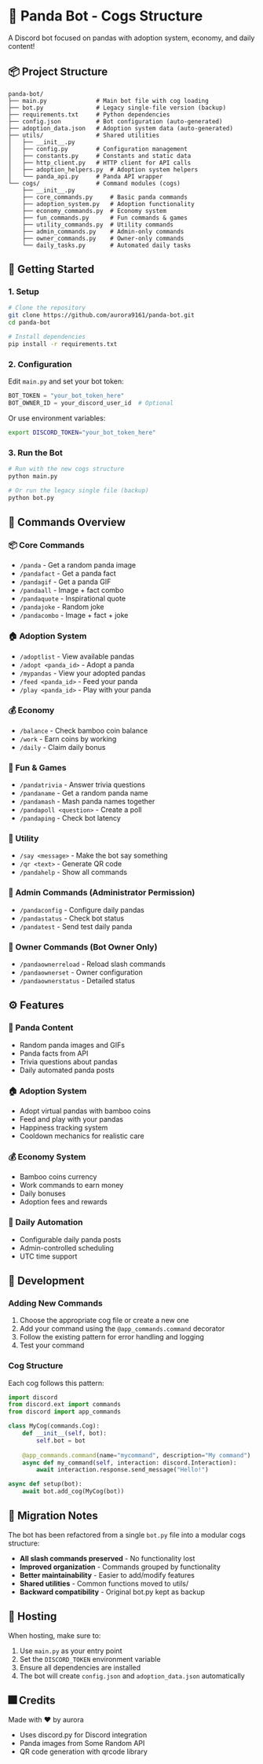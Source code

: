 # 🐼 Panda Bot - Cogs Structure

A Discord bot focused on pandas with adoption system, economy, and daily content!

## 📦 Project Structure

```
panda-bot/
├── main.py              # Main bot file with cog loading
├── bot.py               # Legacy single-file version (backup)
├── requirements.txt     # Python dependencies
├── config.json          # Bot configuration (auto-generated)
├── adoption_data.json   # Adoption system data (auto-generated)
├── utils/               # Shared utilities
│   ├── __init__.py
│   ├── config.py        # Configuration management
│   ├── constants.py     # Constants and static data
│   ├── http_client.py   # HTTP client for API calls
│   ├── adoption_helpers.py  # Adoption system helpers
│   └── panda_api.py     # Panda API wrapper
└── cogs/                # Command modules (cogs)
    ├── __init__.py
    ├── core_commands.py     # Basic panda commands
    ├── adoption_system.py   # Adoption functionality
    ├── economy_commands.py  # Economy system
    ├── fun_commands.py      # Fun commands & games
    ├── utility_commands.py  # Utility commands
    ├── admin_commands.py    # Admin-only commands
    ├── owner_commands.py    # Owner-only commands
    └── daily_tasks.py       # Automated daily tasks
```

## 🚀 Getting Started

### 1. Setup

```bash
# Clone the repository
git clone https://github.com/aurora9161/panda-bot.git
cd panda-bot

# Install dependencies
pip install -r requirements.txt
```

### 2. Configuration

Edit `main.py` and set your bot token:

```python
BOT_TOKEN = "your_bot_token_here"
BOT_OWNER_ID = your_discord_user_id  # Optional
```

Or use environment variables:
```bash
export DISCORD_TOKEN="your_bot_token_here"
```

### 3. Run the Bot

```bash
# Run with the new cogs structure
python main.py

# Or run the legacy single file (backup)
python bot.py
```

## 📝 Commands Overview

### 📦 Core Commands
- `/panda` - Get a random panda image
- `/pandafact` - Get a panda fact
- `/pandagif` - Get a panda GIF
- `/pandaall` - Image + fact combo
- `/pandaquote` - Inspirational quote
- `/pandajoke` - Random joke
- `/pandacombo` - Image + fact + joke

### 🏠 Adoption System
- `/adoptlist` - View available pandas
- `/adopt <panda_id>` - Adopt a panda
- `/mypandas` - View your adopted pandas
- `/feed <panda_id>` - Feed your panda
- `/play <panda_id>` - Play with your panda

### 💰 Economy
- `/balance` - Check bamboo coin balance
- `/work` - Earn coins by working
- `/daily` - Claim daily bonus

### 🎉 Fun & Games
- `/pandatrivia` - Answer trivia questions
- `/pandaname` - Get a random panda name
- `/pandamash` - Mash panda names together
- `/pandapoll <question>` - Create a poll
- `/pandaping` - Check bot latency

### 🔧 Utility
- `/say <message>` - Make the bot say something
- `/qr <text>` - Generate QR code
- `/pandahelp` - Show all commands

### 🔧 Admin Commands (Administrator Permission)
- `/pandaconfig` - Configure daily pandas
- `/pandastatus` - Check bot status
- `/pandatest` - Send test daily panda

### 👑 Owner Commands (Bot Owner Only)
- `/pandaownerreload` - Reload slash commands
- `/pandaownerset` - Owner configuration
- `/pandaownerstatus` - Detailed status

## ⚙️ Features

### 🐼 Panda Content
- Random panda images and GIFs
- Panda facts from API
- Trivia questions about pandas
- Daily automated panda posts

### 🏠 Adoption System
- Adopt virtual pandas with bamboo coins
- Feed and play with your pandas
- Happiness tracking system
- Cooldown mechanics for realistic care

### 💰 Economy System
- Bamboo coins currency
- Work commands to earn money
- Daily bonuses
- Adoption fees and rewards

### 🔄 Daily Automation
- Configurable daily panda posts
- Admin-controlled scheduling
- UTC time support

## 🐛 Development

### Adding New Commands

1. Choose the appropriate cog file or create a new one
2. Add your command using the `@app_commands.command` decorator
3. Follow the existing pattern for error handling and logging
4. Test your command

### Cog Structure

Each cog follows this pattern:

```python
import discord
from discord.ext import commands
from discord import app_commands

class MyCog(commands.Cog):
    def __init__(self, bot):
        self.bot = bot
    
    @app_commands.command(name="mycommand", description="My command")
    async def my_command(self, interaction: discord.Interaction):
        await interaction.response.send_message("Hello!")

async def setup(bot):
    await bot.add_cog(MyCog(bot))
```

## 📜 Migration Notes

The bot has been refactored from a single `bot.py` file into a modular cogs structure:

- **All slash commands preserved** - No functionality lost
- **Improved organization** - Commands grouped by functionality
- **Better maintainability** - Easier to add/modify features
- **Shared utilities** - Common functions moved to utils/
- **Backward compatibility** - Original bot.py kept as backup

## 🚀 Hosting

When hosting, make sure to:

1. Use `main.py` as your entry point
2. Set the `DISCORD_TOKEN` environment variable
3. Ensure all dependencies are installed
4. The bot will create `config.json` and `adoption_data.json` automatically

## 🎆 Credits

Made with ❤️ by aurora

- Uses discord.py for Discord integration
- Panda images from Some Random API
- QR code generation with qrcode library
